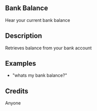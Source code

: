 ## Bank Balance
Hear your current bank balance

## Description 
Retrieves balance from your bank account

## Examples 
* "whats my bank balance?"

## Credits 
Anyone
